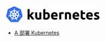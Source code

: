 [1]: https://renkeju.gitbook.io/kubernetes/deploy
![Kubernetes](/images/kubernetes-logo.png)

* [A 部署 Kubernetes][1]